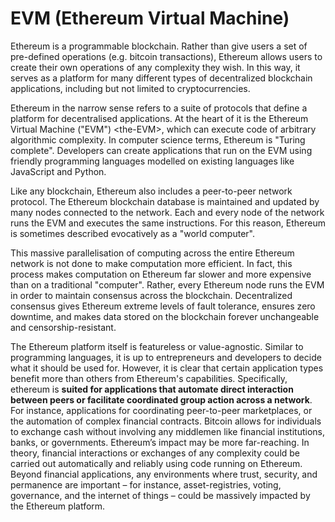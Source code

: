 EVM (Ethereum Virtual Machine)
==============================

Ethereum is a programmable blockchain. Rather than give users a set of
pre-defined operations (e.g. bitcoin transactions), Ethereum allows
users to create their own operations of any complexity they wish. In
this way, it serves as a platform for many different types of
decentralized blockchain applications, including but not limited to
cryptocurrencies.

Ethereum in the narrow sense refers to a suite of protocols that define
a platform for decentralised applications. At the heart of it is the
Ethereum Virtual Machine ("EVM") \<the-EVM\>, which can execute code of
arbitrary algorithmic complexity. In computer science terms, Ethereum is
"Turing complete". Developers can create applications that run on the
EVM using friendly programming languages modelled on existing languages
like JavaScript and Python.

Like any blockchain, Ethereum also includes a peer-to-peer network
protocol. The Ethereum blockchain database is maintained and updated by
many nodes connected to the network. Each and every node of the network
runs the EVM and executes the same instructions. For this reason,
Ethereum is sometimes described evocatively as a "world computer".

This massive parallelisation of computing across the entire Ethereum
network is not done to make computation more efficient. In fact, this
process makes computation on Ethereum far slower and more expensive than
on a traditional "computer". Rather, every Ethereum node runs the EVM in
order to maintain consensus across the blockchain. Decentralized
consensus gives Ethereum extreme levels of fault tolerance, ensures zero
downtime, and makes data stored on the blockchain forever unchangeable
and censorship-resistant.

The Ethereum platform itself is featureless or value-agnostic. Similar
to programming languages, it is up to entrepreneurs and developers to
decide what it should be used for. However, it is clear that certain
application types benefit more than others from Ethereum's capabilities.
Specifically, ethereum is **suited for applications that automate direct
interaction between peers or facilitate coordinated group action across
a network**. For instance, applications for coordinating peer-to-peer
marketplaces, or the automation of complex financial contracts. Bitcoin
allows for individuals to exchange cash without involving any middlemen
like financial institutions, banks, or governments. Ethereum’s impact
may be more far-reaching. In theory, financial interactions or exchanges
of any complexity could be carried out automatically and reliably using
code running on Ethereum. Beyond financial applications, any
environments where trust, security, and permanence are important – for
instance, asset-registries, voting, governance, and the internet of
things – could be massively impacted by the Ethereum platform.
